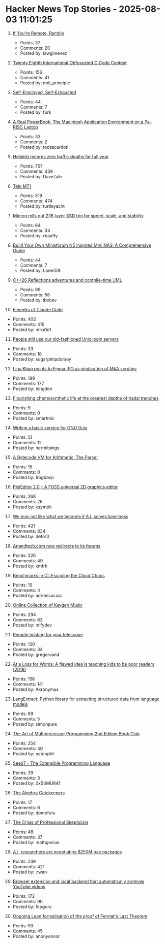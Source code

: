 # Hacker News Top Stories - 2025-08-03 11:01:25

1. [If You're Remote, Ramble](https://stephango.com/ramblings)
   - Points: 37
   - Comments: 20
   - Posted by: lawgimenez

2. [Twenty Eighth International Obfuscated C Code Contest](https://www.ioccc.org/2024/index.html)
   - Points: 156
   - Comments: 41
   - Posted by: mdl_principle

3. [Self-Employed, Self-Exhausted](https://theisolationjournals.substack.com/p/self-employed-self-exhausted)
   - Points: 44
   - Comments: 7
   - Posted by: furk

4. [A Real PowerBook: The Macintosh Application Environment on a Pa-RISC Laptop](http://oldvcr.blogspot.com/2025/08/a-real-powerbook-macintosh-application.html)
   - Points: 33
   - Comments: 2
   - Posted by: todsacerdoti

5. [Helsinki records zero traffic deaths for full year](https://www.helsinkitimes.fi/finland/finland-news/domestic/27539-helsinki-records-zero-traffic-deaths-for-full-year.html)
   - Points: 757
   - Comments: 439
   - Posted by: DaveZale

6. [Telo MT1](https://www.telotrucks.com/)
   - Points: 519
   - Comments: 474
   - Posted by: turtleyacht

7. [Micron rolls out 276-layer SSD trio for speed, scale, and stability](https://blocksandfiles.com/2025/07/30/micron-three-276-layer-ssds/)
   - Points: 64
   - Comments: 34
   - Posted by: rbanffy

8. [Build Your Own Minisforum N5 Inspired Mini NAS: A Comprehensive Guide](https://jackharvest.com/index.php/2025/07/27/build-your-own-minisforum-n5-inspired-mini-nas-a-comprehensive-guide/)
   - Points: 44
   - Comments: 7
   - Posted by: LorenDB

9. [C++26 Reflections adventures and compile-time UML](https://www.reachablecode.com/2025/07/31/c26-reflections-adventures-compile-time-uml/)
   - Points: 99
   - Comments: 56
   - Posted by: ibobev

10. [6 weeks of Claude Code](https://blog.puzzmo.com/posts/2025/07/30/six-weeks-of-claude-code/)
   - Points: 402
   - Comments: 415
   - Posted by: mike1o1

11. [People still use our old-fashioned Unix login servers](https://utcc.utoronto.ca/~cks/space/blog/sysadmin/LoginServersStillUsed)
   - Points: 33
   - Comments: 18
   - Posted by: sugarpimpdorsey

12. [Lina Khan points to Figma IPO as vindication of M&A scrutiny](https://techcrunch.com/2025/08/02/lina-khan-points-to-figma-ipo-as-vindication-for-ma-scrutiny/)
   - Points: 199
   - Comments: 177
   - Posted by: bingden

13. [Flourishing chemosynthetic life at the greatest depths of hadal trenches](https://www.nature.com/articles/s41586-025-09317-z)
   - Points: 9
   - Comments: 0
   - Posted by: smartmic

14. [Writing a basic service for GNU Guix](https://tannerhoelzel.com/gnu-shepherd-simple-service.html)
   - Points: 51
   - Comments: 12
   - Posted by: hermitsings

15. [A Bytecode VM for Arithmetic: The Parser](https://abhinavsarkar.net/posts/arithmetic-bytecode-vm-parser/)
   - Points: 15
   - Comments: 0
   - Posted by: Bogdanp

16. [PixiEditor 2.0 – A FOSS universal 2D graphics editor](https://pixieditor.net/blog/2025/07/30/20-release/)
   - Points: 268
   - Comments: 26
   - Posted by: ksymph

17. [We may not like what we become if A.I. solves loneliness](https://www.newyorker.com/magazine/2025/07/21/ai-is-about-to-solve-loneliness-thats-a-problem)
   - Points: 421
   - Comments: 834
   - Posted by: defo10

18. [Anandtech.com now redirects to its forums](https://forums.anandtech.com/)
   - Points: 220
   - Comments: 49
   - Posted by: kmfrk

19. [Benchmarks in CI: Escaping the Cloud Chaos](https://codspeed.io/blog/benchmarks-in-ci-without-noise)
   - Points: 15
   - Comments: 4
   - Posted by: adriencaccia

20. [Online Collection of Keygen Music](https://keygenmusic.tk)
   - Points: 294
   - Comments: 63
   - Posted by: mifydev

21. [Remote hosting for your telescope](https://www.sierra-remote.com/)
   - Points: 120
   - Comments: 34
   - Posted by: gregorvand

22. [At a Loss for Words: A flawed idea is teaching kids to be poor readers (2019)](https://www.apmreports.org/episode/2019/08/22/whats-wrong-how-schools-teach-reading)
   - Points: 156
   - Comments: 141
   - Posted by: Akronymus

23. [LangExtract: Python library for extracting structured data from language models](https://github.com/google/langextract)
   - Points: 69
   - Comments: 5
   - Posted by: simonpure

24. [The Art of Multiprocessor Programming 2nd Edition Book Club](https://eatonphil.com/2025-art-of-multiprocessor-programming.html)
   - Points: 254
   - Comments: 40
   - Posted by: eatonphil

25. [Seed7 – The Extensible Programming Language](https://seed7.net)
   - Points: 39
   - Comments: 3
   - Posted by: 0x54MUR41

26. [The Algebra Gatekeepers](https://www.educationprogress.org/p/the-algebra-gatekeepers)
   - Points: 17
   - Comments: 6
   - Posted by: domofutu

27. [The Crisis of Professional Skepticism](https://mitchhorowitz.substack.com/p/the-crisis-of-professional-skepticism)
   - Points: 46
   - Comments: 37
   - Posted by: mathgenius

28. [A.I. researchers are negotiating $250M pay packages](https://www.nytimes.com/2025/07/31/technology/ai-researchers-nba-stars.html)
   - Points: 239
   - Comments: 421
   - Posted by: jrwan

29. [Browser extension and local backend that automatically archives YouTube videos](https://github.com/andrewarrow/starchive)
   - Points: 172
   - Comments: 90
   - Posted by: fcpguru

30. [Ongoing Lean formalisation of the proof of Fermat's Last Theorem](https://github.com/ImperialCollegeLondon/FLT)
   - Points: 90
   - Comments: 45
   - Posted by: anonyonoor

